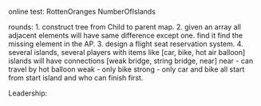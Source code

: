 online test:
    RottenOranges
    NumberOfIslands

rounds:
    1. construct tree from Child to parent map.
    2. given an array all adjacent elements will have same difference except one. find it
       find the missing element in the AP.
    3. design a flight seat reservation system.
    4. several islands, several players with items like [car, bike, hot air balloon]
       islands will have connections [weak bridge, string bridge, near] 
       near - can travel by hot balloon
       weak - only bike
       strong - only car and bike
       all start from start island and who can finish first.

Leadership:


